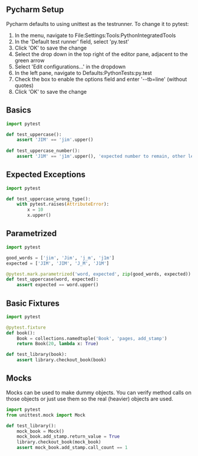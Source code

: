 ## Pycharm Setup ##
Pycharm defaults to using unittest as the testrunner. To change it to pytest:

1. In the menu, navigate to File:Settings:Tools:PythonIntegratedTools
2. In the 'Default test runner' field, select 'py.test'
3. Click 'OK' to save the change
4. Select the drop down in the top right of the editor pane, adjacent to the green arrow
5. Select 'Edit configurations...' in the dropdown
6. In the left pane, navigate to Defaults:PythonTests:py.test
7. Check the box to enable the options field and enter '--tb=line' (without quotes)
8. Click 'OK' to save the change

## Basics ##
```python
import pytest

def test_uppercase():
    assert 'JIM' == 'jim'.upper()
    
def test_uppercase_number():
    assert 'J1M' == 'j1m'.upper(), 'expected number to remain, other letters to be uppercase'
```

## Expected Exceptions ##
```python
import pytest

def test_uppercase_wrong_type():
    with pytest.raises(AttributeError):
        x = 10
        x.upper()
```

## Parametrized ##
```python
import pytest

good_words = ['jim', 'Jim', 'j_m', 'j1m']
expected = ['JIM', 'JIM', 'J_M', 'J1M']

@pytest.mark.parametrized('word, expected', zip(good_words, expected))
def test_uppercase(word, expected):
    assert expected == word.upper()
```

## Basic Fixtures ##
```python
import pytest

@pytest.fixture
def book():
    Book = collections.namedtuple('Book', 'pages, add_stamp')
    return Book(20, lambda x: True)

def test_library(book):
    assert library.checkout_book(book)
```

## Mocks ##
Mocks can be used to make dummy objects. You can verify method calls on those objects or just use them so the real (heavier) objects are used.

```python
import pytest
from unittest.mock import Mock

def test_library():
    mock_book = Mock()
    mock_book.add_stamp.return_value = True
    library.checkout_book(mock_book)
    assert mock_book.add_stamp.call_count == 1
```
